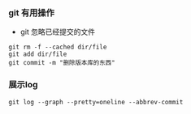 ### git 有用操作
+ git 忽略已经提交的文件
```
git rm -f --cached dir/file
git add dir/file
git commit -m "删除版本库的东西"
```
### 展示log
`git log --graph --pretty=oneline --abbrev-commit`

